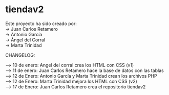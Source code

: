 # tiendav2
Este proyecto ha sido creado por:  
-> Juan Carlos Retamero  
-> Antonio García  
-> Ángel del Corral  
-> Marta Trinidad   

CHANGELOG:  
  
--> 10 de enero: Angel del corral crea los HTML con CSS (v1)  
--> 11 de enero: Juan Carlos Retamero hace la base de datos con las tablas  
--> 12 de Enero: Antonio García y Marta Trinidad crean los archivos PHP  
--> 12 de Enero: Marta Trinidad mejora los HTML con CSS (v2)  
--> 17 de Enero: Juan Carlos Retamero crea el repositorio tiendav2  

